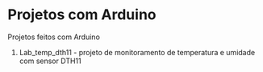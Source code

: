 Projetos com Arduino
====

Projetos feitos com Arduino

1. Lab_temp_dth11 - projeto de monitoramento de temperatura e umidade com sensor DTH11
